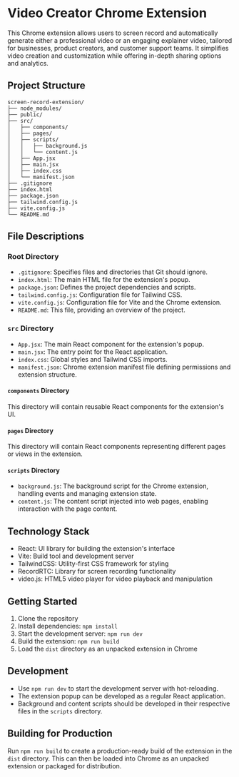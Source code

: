 # Video Creator Chrome Extension

This Chrome extension allows users to screen record and automatically generate either a professional video or an engaging explainer video, tailored for businesses, product creators, and customer support teams. It simplifies video creation and customization while offering in-depth sharing options and analytics.

## Project Structure

```
screen-record-extension/
├── node_modules/
├── public/
├── src/
│   ├── components/
│   ├── pages/
│   ├── scripts/
│   │   ├── background.js
│   │   └── content.js
│   ├── App.jsx
│   ├── main.jsx
│   ├── index.css
│   └── manifest.json
├── .gitignore
├── index.html
├── package.json
├── tailwind.config.js
├── vite.config.js
└── README.md
```

## File Descriptions

### Root Directory

- `.gitignore`: Specifies files and directories that Git should ignore.
- `index.html`: The main HTML file for the extension's popup.
- `package.json`: Defines the project dependencies and scripts.
- `tailwind.config.js`: Configuration file for Tailwind CSS.
- `vite.config.js`: Configuration file for Vite and the Chrome extension.
- `README.md`: This file, providing an overview of the project.

### `src` Directory

- `App.jsx`: The main React component for the extension's popup.
- `main.jsx`: The entry point for the React application.
- `index.css`: Global styles and Tailwind CSS imports.
- `manifest.json`: Chrome extension manifest file defining permissions and extension structure.

#### `components` Directory

This directory will contain reusable React components for the extension's UI.

#### `pages` Directory

This directory will contain React components representing different pages or views in the extension.

#### `scripts` Directory

- `background.js`: The background script for the Chrome extension, handling events and managing extension state.
- `content.js`: The content script injected into web pages, enabling interaction with the page content.

## Technology Stack

- React: UI library for building the extension's interface
- Vite: Build tool and development server
- TailwindCSS: Utility-first CSS framework for styling
- RecordRTC: Library for screen recording functionality
- video.js: HTML5 video player for video playback and manipulation

## Getting Started

1. Clone the repository
2. Install dependencies: `npm install`
3. Start the development server: `npm run dev`
4. Build the extension: `npm run build`
5. Load the `dist` directory as an unpacked extension in Chrome

## Development

- Use `npm run dev` to start the development server with hot-reloading.
- The extension popup can be developed as a regular React application.
- Background and content scripts should be developed in their respective files in the `scripts` directory.

## Building for Production

Run `npm run build` to create a production-ready build of the extension in the `dist` directory. This can then be loaded into Chrome as an unpacked extension or packaged for distribution.
